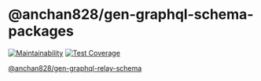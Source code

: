 # @anchan828/gen-graphql-schema-packages

[![Maintainability](https://api.codeclimate.com/v1/badges/0e93b973d50a17488588/maintainability)](https://codeclimate.com/github/anchan828/gen-graphql-schema/maintainability)
[![Test Coverage](https://api.codeclimate.com/v1/badges/0e93b973d50a17488588/test_coverage)](https://codeclimate.com/github/anchan828/gen-graphql-schema/test_coverage)

[@anchan828/gen-graphql-relay-schema](https://github.com/anchan828/gen-graphql-schema/tree/master/packages/gen-graphql-relay-schema)
